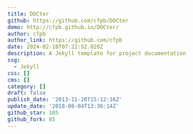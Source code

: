 ```yaml
---
title: DOCter
github: https://github.com/cfpb/DOCter
demo: http://cfpb.github.io/DOCter/
author: cfpb
author_link: https://github.com/cfpb
date: 2024-02-18T07:22:52.028Z
description: A Jekyll template for project documentation
ssg:
  - Jekyll
css: []
cms: []
category: []
draft: false
publish_date: '2013-11-20T15:12:16Z'
update_date: '2018-06-04T13:36:14Z'
github_star: 105
github_fork: 85
---
```

